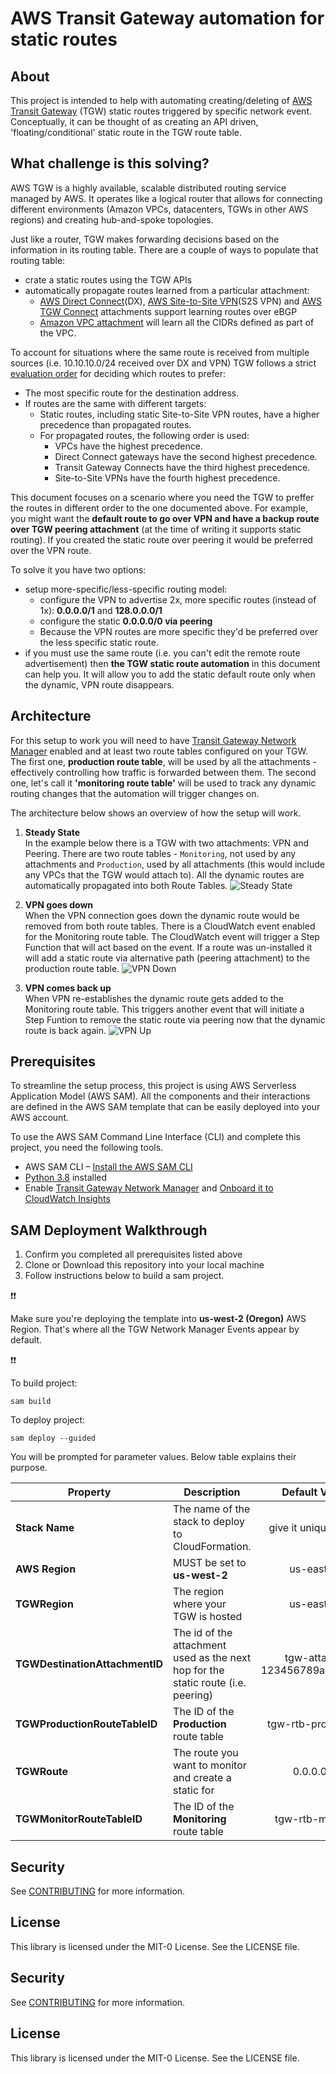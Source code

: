 # AWS Transit Gateway automation for static routes

## About
This project is intended to help with automating creating/deleting of [AWS Transit Gateway](https://aws.amazon.com/transit-gateway/) (TGW) static routes triggered by specific network event. Conceptually, it can be thought of as creating an API driven, 'floating/conditional' static route in the TGW route table.

## What challenge is this solving?
AWS TGW is a highly available, scalable distributed routing service managed by AWS. It operates like a logical router that allows for connecting different environments (Amazon VPCs, datacenters, TGWs in other AWS regions) and creating hub-and-spoke topologies.

Just like a router, TGW makes forwarding decisions based on the information in its routing table. There are a couple of ways to populate that routing table:
* crate a static routes using the TGW APIs
* automatically propagate routes learned from a particular attachment:
  * [AWS Direct Connect](https://docs.aws.amazon.com/vpc/latest/tgw/tgw-dcg-attachments.html)(DX), [AWS Site-to-Site VPN](https://docs.aws.amazon.com/vpc/latest/tgw/tgw-vpn-attachments.html)(S2S VPN) and [AWS TGW Connect](https://docs.aws.amazon.com/vpc/latest/tgw/tgw-connect.html) attachments support learning routes over eBGP
  * [Amazon VPC attachment](https://docs.aws.amazon.com/vpc/latest/tgw/tgw-vpc-attachments.html) will learn all the CIDRs defined as part of the VPC.

To account for situations where the same route is received from multiple sources (i.e. 10.10.10.0/24 received over DX and VPN) TGW follows a strict [evaluation order](https://docs.aws.amazon.com/vpc/latest/tgw/how-transit-gateways-work.html) for deciding which routes to prefer:
* The most specific route for the destination address.
* If routes are the same with different targets:
  * Static routes, including static Site-to-Site VPN routes, have a higher precedence than propagated routes.
  * For propagated routes, the following order is used:
    * VPCs have the highest precedence.
    * Direct Connect gateways have the second highest precedence.
    * Transit Gateway Connects have the third highest precedence.
    * Site-to-Site VPNs have the fourth highest precedence.

This document focuses on a scenario where you need the TGW to preffer the routes in different order to the one documented above. For example, you might want the **default route to go over VPN and have a backup route over TGW peering attachment** (at the time of writing it supports static routing). If you created the static route over peering it would be preferred over the VPN route.

To solve it you have two options:
* setup more-specific/less-specific routing model:
  * configure the VPN to advertise 2x, more specific routes (instead of 1x): **0.0.0.0/1** and **128.0.0.0/1**
  * configure the static **0.0.0.0/0 via peering**
  * Because the VPN routes are more specific they'd be preferred over the less specific static route.
* if you must use the same route (i.e. you can't edit the remote route advertisement) then **the TGW static route automation** in this document can help you. It will allow you to add the static default route only when the dynamic, VPN route disappears.

## Architecture
For this setup to work you will need to have [Transit Gateway Network Manager](https://docs.aws.amazon.com/vpc/latest/tgw/network-manager-getting-started.html) enabled and at least two route tables configured on your TGW. The first one, **production route table**, will be used by all the attachments - effectively controlling how traffic is forwarded between them. The second one, let's call it **'monitoring route table'** will be used to track any dynamic routing changes that the automation will trigger changes on.

The architecture below shows an overview of how the setup will work.

1. **Steady State**  
In the example below there is a TGW with two attachments: VPN and Peering. There are two route tables - `Monitoring`, not used by any attachments and `Production`, used by all attachments (this would include any VPCs that the TGW would attach to). All the dynamic routes are automatically propagated into both Route Tables.
![Steady State](/images/steady-state.png)

2. **VPN goes down**  
When the VPN connection goes down the dynamic route would be removed from both route tables. There is a CloudWatch event enabled for the Monitoring route table. The CloudWatch event will trigger a Step Function that will act based on the event. If a route was un-installed it will add a static route via alternative path (peering attachment) to the production route table.
![VPN Down](/images/vpn-down.png)

3. **VPN comes back up**  
When VPN re-establishes the dynamic route gets added to the Monitoring route table. This triggers another event that will initiate a Step Funtion to remove the static route via peering now that the dynamic route is back again.
![VPN Up](/images/vpn-up.png)


## Prerequisites

To streamline the setup process, this project is using AWS Serverless Application Model (AWS SAM). All the components and their interactions are defined in the AWS SAM template that can be easily deployed into your AWS account.

To use the AWS SAM Command Line Interface (CLI) and complete this project, you need the following tools.

* AWS SAM CLI – [Install the AWS SAM CLI](https://docs.aws.amazon.com/serverless-application-model/latest/developerguide/serverless-sam-cli-install.html)
* [Python 3.8](https://www.python.org/downloads/) installed
* Enable [Transit Gateway Network Manager](https://docs.aws.amazon.com/vpc/latest/tgw/network-manager-getting-started.html) and [Onboard it to CloudWatch Insights](https://docs.aws.amazon.com/vpc/latest/tgw/monitoring-events.html)



## SAM Deployment Walkthrough
1. Confirm you completed all prerequisites listed above
2. Clone or Download this repository into your local machine
3. Follow instructions below to build a sam project.

:exclamation::exclamation:

Make sure you're deploying the template into **us-west-2 (Oregon)** AWS Region. That's where all the TGW Network Manager Events appear by default.

:exclamation::exclamation:

To build project:
```
sam build
```

To deploy project:
```
sam deploy --guided
```

You will be prompted for parameter values. Below table explains their purpose.


| Property                | Description           | Default Value  |
| ----------------------- |---------------------| :--------------:|
| **Stack Name**          | The name of the stack to deploy to CloudFormation. | give it unique name          |
| **AWS Region**| MUST be set to **us-west-2** | us-east-1 |
| **TGWRegion**| The region where your TGW is hosted | us-east-2 |
| **TGWDestinationAttachmentID**| The id of the attachment used as the next hop for the static route (i.e. peering) | tgw-attach-123456789abcd1234 |
| **TGWProductionRouteTableID**|  The ID of the **Production** route table | tgw-rtb-production |
| **TGWRoute**| The route you want to monitor and create a static for | 0.0.0.0/0 |
| **TGWMonitorRouteTableID**|  The ID of the **Monitoring** route table | tgw-rtb-monitor |



## Security

See [CONTRIBUTING](CONTRIBUTING.md#security-issue-notifications) for more information.

## License

This library is licensed under the MIT-0 License. See the LICENSE file.

## Security

See [CONTRIBUTING](CONTRIBUTING.md#security-issue-notifications) for more information.

## License

This library is licensed under the MIT-0 License. See the LICENSE file.
